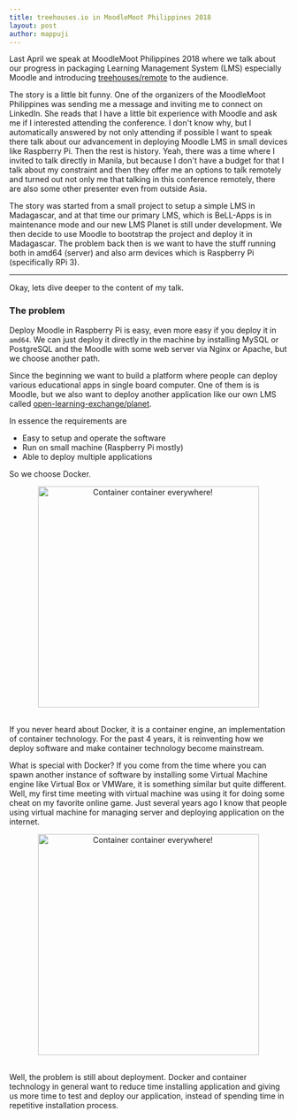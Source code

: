 ```yaml
---
title: treehouses.io in MoodleMoot Philippines 2018
layout: post
author: mappuji
---
```


Last April we speak at MoodleMoot Philippines 2018 where we talk about our progress in packaging Learning Management System (LMS) especially Moodle and introducing [treehouses/remote](https://github.com/treehouses/remote/issues) to the audience.

The story is a little bit funny. One of the organizers of the MoodleMoot Philippines was sending me a message and inviting me to connect on LinkedIn. She reads that I have a little bit experience with Moodle and ask me if I interested attending the conference. I don't know why, but I automatically answered by not only attending if possible I want to speak there talk about our advancement in deploying Moodle LMS in small devices like Raspberry Pi. Then the rest is history. Yeah, there was a time where I invited to talk directly in Manila, but because I don't have a budget for that I talk about my constraint and then they offer me an options to talk remotely and turned out not only me that talking in this conference remotely, there are also some other presenter even from outside Asia.

The story was started from a small project to setup a simple LMS in Madagascar, and at that time our primary LMS, which is BeLL-Apps is in maintenance mode and our new LMS Planet is still under development. We then decide to use Moodle to bootstrap the project and deploy it in Madagascar. The problem back then is we want to have the stuff running both in amd64 (server) and also arm devices which is Raspberry Pi (specifically RPi 3).

***

Okay, lets dive deeper to the content of my talk.

### The problem

Deploy Moodle in Raspberry Pi is easy, even more easy if you deploy it in `amd64`. We can just deploy it directly in the machine by installing MySQL or PostgreSQL and the Moodle with some web server via Nginx or Apache, but we choose another path.

Since the beginning we want to build a platform where people can deploy various educational apps in single board computer. One of them is is Moodle, but we also want to deploy another application like our own LMS called [open-learning-exchange/planet](https://github.com/open-learning-exchange/planet/).

In essence the requirements are

* Easy to setup and operate the software
* Run on small machine (Raspberry Pi mostly)
* Able to deploy multiple applications

So we choose Docker.

<center><img src="{{ site.url }}/assets/images/container-meme.jpg" alt="Container container everywhere!" style="width: 400px;"/></center><br>

If you never heard about Docker, it is a container engine, an implementation of container technology. For the past 4 years, it is reinventing how we deploy software and make container technology become mainstream.

What is special with Docker? If you come from the time where you can spawn another instance of software by installing some Virtual Machine engine like Virtual Box or VMWare, it is something similar but quite different. Well, my first time meeting with virtual machine was using it for doing some cheat on my favorite online game. Just several years ago I know that people using virtual machine for managing server and deploying application on the internet.

<center><img src="{{ site.url }}/assets/images/run-on-my-machine.jpeg" alt="Container container everywhere!" style="width: 400px;"/></center><br>

Well, the problem is still about deployment. Docker and container technology in general want to reduce time installing application and giving us more time to test and deploy our application, instead of spending time in repetitive installation process.

